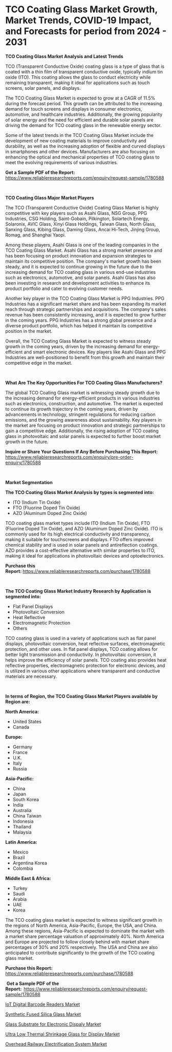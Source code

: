 <p><h1>TCO Coating Glass Market Growth, Market Trends, COVID-19 Impact, and Forecasts for period from 2024 - 2031</h1></p><p><strong>TCO Coating Glass Market Analysis and Latest Trends</strong></p>
<p><p>TCO (Transparent Conductive Oxide) coating glass is a type of glass that is coated with a thin film of transparent conductive oxide, typically indium tin oxide (ITO). This coating allows the glass to conduct electricity while remaining transparent, making it ideal for applications such as touch screens, solar panels, and displays.</p><p>The TCO Coating Glass Market is expected to grow at a CAGR of 11.5% during the forecast period. This growth can be attributed to the increasing demand for touch screens and displays in consumer electronics, automotive, and healthcare industries. Additionally, the growing popularity of solar energy and the need for efficient and durable solar panels are driving the demand for TCO coating glass in the renewable energy sector.</p><p>Some of the latest trends in the TCO Coating Glass Market include the development of new coating materials to improve conductivity and durability, as well as the increasing adoption of flexible and curved displays in smartphones and other devices. Manufacturers are also focusing on enhancing the optical and mechanical properties of TCO coating glass to meet the evolving requirements of various industries.</p></p>
<p><strong>Get a Sample PDF of the Report:&nbsp;</strong> <a href="https://www.reliableresearchreports.com/enquiry/request-sample/1780588">https://www.reliableresearchreports.com/enquiry/request-sample/1780588</a></p>
<p>&nbsp;</p>
<p><strong>TCO Coating Glass Major Market Players</strong></p>
<p><p>The TCO (Transparent Conductive Oxide) Coating Glass Market is highly competitive with key players such as Asahi Glass, NSG Group, PPG Industries, CSG Holding, Saint-Gobain, Pilkington, Solartech Energy, Solaronix, AVIC Glass, Xinyi Glass Holdings, Taiwan Glass, North Glass, Sanxing Glass, Kibing Glass, Daming Glass, Ancai Hi-Tech, Jinjing Group, Romag, and Shanghai Yaopi.</p><p>Among these players, Asahi Glass is one of the leading companies in the TCO Coating Glass Market. Asahi Glass has a strong market presence and has been focusing on product innovation and expansion strategies to maintain its competitive position. The company's market growth has been steady, and it is expected to continue growing in the future due to the increasing demand for TCO coating glass in various end-use industries such as electronics, automotive, and solar panels. Asahi Glass has also been investing in research and development activities to enhance its product portfolio and cater to evolving customer needs.</p><p>Another key player in the TCO Coating Glass Market is PPG Industries. PPG Industries has a significant market share and has been expanding its market reach through strategic partnerships and acquisitions. The company's sales revenue has been consistently increasing, and it is expected to grow further in the coming years. PPG Industries has a strong global presence and a diverse product portfolio, which has helped it maintain its competitive position in the market.</p><p>Overall, the TCO Coating Glass Market is expected to witness steady growth in the coming years, driven by the increasing demand for energy-efficient and smart electronic devices. Key players like Asahi Glass and PPG Industries are well-positioned to benefit from this growth and maintain their competitive edge in the market.</p></p>
<p>&nbsp;</p>
<p><strong>What Are The Key Opportunities For TCO Coating Glass Manufacturers?</strong></p>
<p><p>The global TCO Coating Glass market is witnessing steady growth due to the increasing demand for energy-efficient products in various industries such as electronics, construction, and automotive. The market is expected to continue its growth trajectory in the coming years, driven by advancements in technology, stringent regulations for reducing carbon emissions, and the growing awareness about sustainability. Key players in the market are focusing on product innovation and strategic partnerships to gain a competitive edge. Additionally, the rising adoption of TCO coating glass in photovoltaic and solar panels is expected to further boost market growth in the future.</p></p>
<p><strong>Inquire or Share Your Questions If Any Before Purchasing This Report:</strong> <a href="https://www.reliableresearchreports.com/enquiry/pre-order-enquiry/1780588">https://www.reliableresearchreports.com/enquiry/pre-order-enquiry/1780588</a></p>
<p>&nbsp;</p>
<p><strong>Market Segmentation</strong></p>
<p><strong>The TCO Coating Glass Market Analysis by types is segmented into:</strong></p>
<p><ul><li>ITO (Indium Tin Oxide)</li><li>FTO (Fluorine Doped Tin Oxide)</li><li>AZO (Aluminum Doped Zinc Oxide)</li></ul></p>
<p><p>TCO coating glass market types include ITO (Indium Tin Oxide), FTO (Fluorine Doped Tin Oxide), and AZO (Aluminum Doped Zinc Oxide). ITO is commonly used for its high electrical conductivity and transparency, making it suitable for touchscreens and displays. FTO offers improved chemical stability and is used in solar panels and antireflection coatings. AZO provides a cost-effective alternative with similar properties to ITO, making it ideal for applications in photovoltaic devices and optoelectronics.</p></p>
<p><strong>Purchase this Report:&nbsp;</strong><a href="https://www.reliableresearchreports.com/purchase/1780588">https://www.reliableresearchreports.com/purchase/1780588</a></p>
<p>&nbsp;</p>
<p><strong>The TCO Coating Glass Market Industry Research by Application is segmented into:</strong></p>
<p><ul><li>Flat Panel Displays</li><li>Photovoltaic Conversion</li><li>Heat Reflective</li><li>Electromagnetic Protection</li><li>Others</li></ul></p>
<p><p>TCO coating glass is used in a variety of applications such as flat panel displays, photovoltaic conversion, heat reflective surfaces, electromagnetic protection, and other uses. In flat panel displays, TCO coating allows for better light transmission and conductivity. In photovoltaic conversion, it helps improve the efficiency of solar panels. TCO coating also provides heat reflective properties, electromagnetic protection for electronic devices, and is utilized in various other applications where transparent and conductive materials are necessary.</p></p>
<p>&nbsp;</p>
<p><strong>In terms of Region, the TCO Coating Glass Market Players available by Region are:</strong></p>
<p>
    <p> <strong> North America: </strong>
        <ul>
            <li>United States</li>
            <li>Canada</li>
        </ul>
        </p> 
    <p> <strong> Europe: </strong>
        <ul>
            <li>Germany</li>
            <li>France</li>
            <li>U.K.</li>
            <li>Italy</li>
            <li>Russia</li>
        </ul>
        </p> 
    <p> <strong> Asia-Pacific: </strong>
        <ul>
            <li>China</li>
            <li>Japan</li>
            <li>South Korea</li>
            <li>India</li>
            <li>Australia</li>
            <li>China Taiwan</li>
            <li>Indonesia</li>
            <li>Thailand</li>
            <li>Malaysia</li>
        </ul>
        </p> 
    <p> <strong> Latin America: </strong>
        <ul>
            <li>Mexico</li>
            <li>Brazil</li>
            <li>Argentina Korea</li>
            <li>Colombia</li>
        </ul>
        </p> 
    <p> <strong> Middle East & Africa: </strong>
        <ul>
            <li>Turkey</li>
            <li>Saudi</li>
            <li>Arabia</li>
            <li>UAE</li>
            <li>Korea</li>
        </ul>
    </p>
    </p>
<p><p>The TCO coating glass market is expected to witness significant growth in the regions of North America, Asia-Pacific, Europe, the USA, and China. Among these regions, Asia-Pacific is expected to dominate the market with a market share percentage valuation of approximately 40%. North America and Europe are projected to follow closely behind with market share percentages of 30% and 20% respectively. The USA and China are also anticipated to contribute significantly to the growth of the TCO coating glass market.</p></p>
<p><strong>Purchase this Report: </strong><a href="https://www.reliableresearchreports.com/purchase/1780588">https://www.reliableresearchreports.com/purchase/1780588</a></p>
<p>&nbsp;<strong>Get a Sample PDF of the Report:&nbsp;&nbsp;</strong><a href="https://www.reliableresearchreports.com/enquiry/request-sample/1780588">https://www.reliableresearchreports.com/enquiry/request-sample/1780588</a></p>
<p><strong></strong></p>
<p><p><a href="https://issuu.com/reportprime-2/docs/iot-digital-barcode-readers-market-size-2030.pptx">IoT Digital Barcode Readers Market</a></p><p><a href="https://github.com/wwwkeltoum/Market-Research-Report-List-2/blob/main/synthetic-fused-silica-glass-market.md">Synthetic Fused Silica Glass Market</a></p><p><a href="https://github.com/sofayahoo2023/Market-Research-Report-List-3/blob/main/glass-substrate-for-electronic-dispaly-market.md">Glass Substrate for Electronic Dispaly Market</a></p><p><a href="https://github.com/joannesouthgate/Market-Research-Report-List-2/blob/main/ultra-low-thermal-shrinkage-glass-for-display-market.md">Ultra Low Thermal Shrinkage Glass for Display Market</a></p><p><a href="https://issuu.com/reportprime-2/docs/overhead-railway-electrification-system-market-siz">Overhead Railway Electrification System Market</a></p></p>